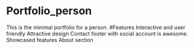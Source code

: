 # Portfolio_person
This is the minimal portfolio for a person.
#Features
Interactive and user friendly
Attractive design
Contact footer with social account is awesome.
Showcased features
About section
